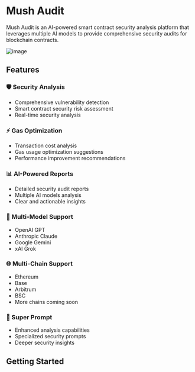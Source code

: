 # Mush Audit

Mush Audit is an AI-powered smart contract security analysis platform that leverages multiple AI models to provide comprehensive security audits for blockchain contracts.

![image](https://github.com/user-attachments/assets/336fae3c-06af-4e09-a59a-3d815e1f0f53)




## Features

### 🛡️ Security Analysis
- Comprehensive vulnerability detection
- Smart contract security risk assessment
- Real-time security analysis

### ⚡ Gas Optimization
- Transaction cost analysis
- Gas usage optimization suggestions
- Performance improvement recommendations

### 📊 AI-Powered Reports
- Detailed security audit reports
- Multiple AI models analysis
- Clear and actionable insights

### 🔄 Multi-Model Support
- OpenAI GPT
- Anthropic Claude
- Google Gemini
- xAI Grok

### 🌐 Multi-Chain Support
- Ethereum
- Base
- Arbitrum
- BSC
- More chains coming soon

### 🚀 Super Prompt
- Enhanced analysis capabilities
- Specialized security prompts
- Deeper security insights

## Getting Started
